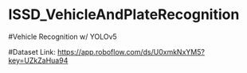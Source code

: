 # ISSD_VehicleAndPlateRecognition
 
#Vehicle Recognition w/ YOLOv5

#Dataset Link: https://app.roboflow.com/ds/U0xmkNxYM5?key=UZkZaHua94